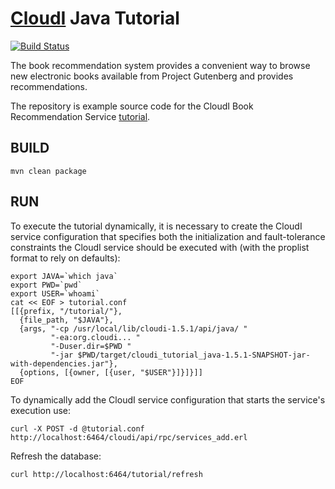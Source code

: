 [CloudI](http://cloudi.org) Java Tutorial
=========================================

[![Build Status](https://travis-ci.org/CloudI/tutorial_book_service_example.png)](https://travis-ci.org/CloudI/tutorial_book_service_example)

The book recommendation system provides a convenient way to browse new electronic books available from Project Gutenberg and provides recommendations.

The repository is example source code for the CloudI Book Recommendation Service [tutorial](https://github.com/CloudI/tutorial_book_service).


BUILD
-----

    mvn clean package

RUN
---

To execute the tutorial dynamically, it is necessary to create the CloudI service configuration that specifies both the initialization and fault-tolerance constraints the CloudI service should be executed with (with the proplist format to rely on defaults): 

    export JAVA=`which java`
    export PWD=`pwd`
    export USER=`whoami`
    cat << EOF > tutorial.conf
    [[{prefix, "/tutorial/"},
      {file_path, "$JAVA"},
      {args, "-cp /usr/local/lib/cloudi-1.5.1/api/java/ "
             "-ea:org.cloudi... "
             "-Duser.dir=$PWD "
             "-jar $PWD/target/cloudi_tutorial_java-1.5.1-SNAPSHOT-jar-with-dependencies.jar"},
      {options, [{owner, [{user, "$USER"}]}]}]]
    EOF


To dynamically add the CloudI service configuration that starts the service's execution use:

    curl -X POST -d @tutorial.conf http://localhost:6464/cloudi/api/rpc/services_add.erl


Refresh the database:

    curl http://localhost:6464/tutorial/refresh


